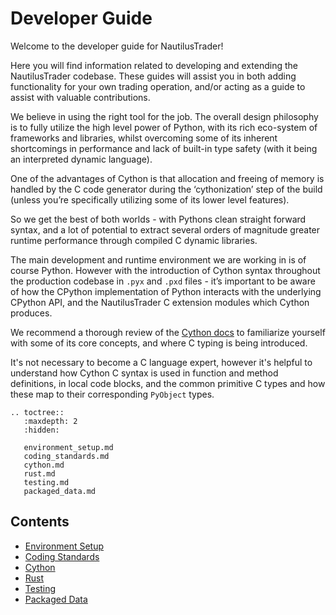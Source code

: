 # Developer Guide

Welcome to the developer guide for NautilusTrader!

Here you will find information related to developing and extending the NautilusTrader codebase. 
These guides will assist you in both adding functionality for your own trading operation, and/or 
acting as a guide to assist with valuable contributions.

We believe in using the right tool for the job. The overall design philosophy is to fully utilize 
the high level power of Python, with its rich eco-system of frameworks and libraries, whilst 
overcoming some of its inherent shortcomings in performance and lack of built-in type safety 
(with it being an interpreted dynamic language).

One of the advantages of Cython is that allocation and freeing of memory is handled by the C code 
generator during the ‘cythonization’ step of the build (unless you’re specifically utilizing some of 
its lower level features).

So we get the best of both worlds - with Pythons clean straight forward syntax, and a lot of 
potential to extract several orders of magnitude greater runtime performance through compiled C 
dynamic libraries.

The main development and runtime environment we are working in is of course Python. However with the 
introduction of Cython syntax throughout the production codebase in `.pyx` and `.pxd` files - it’s 
important to be aware of how the CPython implementation of Python interacts with the underlying 
CPython API, and the NautilusTrader C extension modules which Cython produces.

We recommend a thorough review of the [Cython docs](https://cython.readthedocs.io/en/latest/) to familiarize yourself with some of its core 
concepts, and where C typing is being introduced.

It's not necessary to become a C language expert, however it's helpful to understand how Cython C 
syntax is used in function and method definitions, in local code blocks, and the common primitive C 
types and how these map to their corresponding `PyObject` types.

```{eval-rst}
.. toctree::
   :maxdepth: 2
   :hidden:
   
   environment_setup.md
   coding_standards.md
   cython.md
   rust.md
   testing.md
   packaged_data.md
```

## Contents

- [Environment Setup](/docs/developer_guide/environment_setup.md)
- [Coding Standards](/docs/developer_guide/coding_standards.md)
- [Cython](/docs/developer_guide/cython.md)
- [Rust](/docs/developer_guide/rust.md)
- [Testing](/docs/developer_guide/testing.md)
- [Packaged Data](/docs/developer_guide/packaged_data.md)
